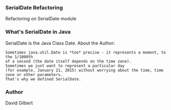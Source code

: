 ### SerialDate Refactoring
Refactoring on SerialDate module 

### What's SerialDate in Java
SerialDate is the Java Class Date. About the Author:
```
Sometimes java.util.Date is *too* precise - it represents a moment, to the 1/1000th 
of a second (the date itself depends on the time zone). 
Sometimes we just want to represent a particular day 
(for example, January 21, 2015) without worrying about the time, time zone or other parameters. 
That's why we defined SerialDate.
```

### Author
David Gilbert
